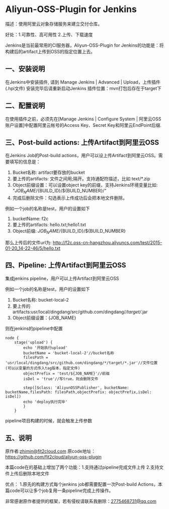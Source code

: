 Aliyun-OSS-Plugin for Jenkins
====================
描述：使用阿里云对象存储服务来建立交付仓库。

好处：1.可靠性、高可用性  2.上传、下载速度

Jenkins是当前最常用的CI服务器，Aliyun-OSS-Plugin for Jenkins的功能是：将构建后的artifact上传到OSS的指定位置上去。
 	
一、安装说明
-------------------------

在Jenkins中安装插件, 请到 Manage Jenkins | Advanced | Upload，上传插件(.hpi文件)
安装完毕后请重新启动Jenkins
插件位置：mvn打包后存在于target下

二、配置说明
-------------------------

在使用插件之前，必须先在[Manage Jenkins | Configure System | 阿里云OSS账户设置]中配置阿里云帐号的Access Key、Secret Key和阿里云EndPoint后缀.

三、Post-build actions: 上传Artifact到阿里云OSS
-------------------------

在Jenkins Job的Post-build actions，用户可以设上传Artifact到阿里云OSS。需要填写的信息是：

1. Bucket名称: artifact要存放的bucket
2. 要上传的artifacts: 文件之间用;隔开。支持通配符描述，比如 text/*.zip
3. Object前缀设置：可以设置object key的前缀，支持Jenkins环境变量比如: "${JOB_NAME}/${BUILD_ID}/${BUILD_NUMBER}/"
4. 完成后删除文件：勾选表示上传成功后会把本地文件删除。

例如一个job的名称是test，用户的设置如下

1. bucketName: f2c
2. 要上传的artifacts: hello.txt;hello1.txt
3. Object前缀: ${JOB_NAME}/${BUILD_ID}/${BUILD_NUMBER}

那么上传后的文件url为: http://f2c.oss-cn-hangzhou.aliyuncs.com/test/2015-01-20_14-22-46/5/hello.txt

四、Pipeline: 上传Artifact到阿里云OSS
-------------------------

集成jenkins pipeline，用户可以上传Artifact到阿里云OSS

例如一个job的名称是test，用户的设置如下
1. Bucket名称: bucket-local-2
2. 要上传的artifacts:usr/local/dingdang/src/github.com/dingdang/*/target/*.jar
3. Object前缀设置：{JOB_NAME}


则在jenkins的pipeline中配置

    node {
        stage('upload') {
	        echo '开始执行upload'
	        bucketName = 'bucket-local-2'//bucket名称 
	        filesPath = 'usr/local/dingdang/src/github.com/dingdang/*/target/*.jar'//文件位置 (可以以变量的方式传入tag版本，指定文件)
	        objectPrefix = 'test/${JOB_NAME}'//前缀
	        isDel = 'true'//写true，则会删除文件

	        step([$class: 'AliyunOSSPublisher', bucketName: bucketName,filesPath: filesPath,objectPrefix: objectPrefix,isDel: isDel])
	        echo 'deploy执行完毕'
            }
        }
pipeline项目构建的时候，就会触发上传参数

五、说明
-------------------------
原作者:zhimin@fit2cloud.com
原code地址：https://github.com/fit2cloud/aliyun-oss-plugin

本篇code在的基础上增加了两个功能：1.支持通过pipeline完成文件上传 2.支持文件上传后删除本地文件

优点：
1.原先的构建方式每个jenkins job都需要配置一次Post-build Actions，本篇code可以让多个job复用一条pipeline完成上传操作。

非常感谢原作者提供的框架，若有侵权请联系我删除：2775468731@qq.com
